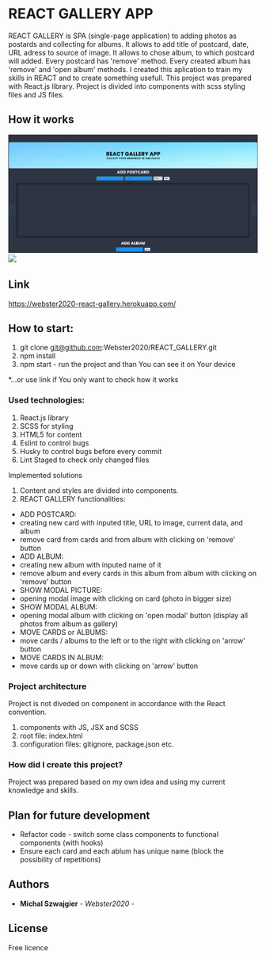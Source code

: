 # REACT GALLERY APP

REACT GALLERY is SPA (single-page application) to adding photos as postards and collecting for albums. It allows to add title of postcard, date, URL adress to source of image. It allows to chose album, to which postcard will added. Every postcard has 'remove' method. Every created album has 'remove' and 'open album' methods. I created this aplication to train my skills in REACT and to create something usefull. This project was prepared with React.js library. Project is divided into components with scss styling files and JS files.

## How it works
![](REACT_GALLERY_1.gif)
![](REACT_GALLERY_2.gif)

## Link
https://webster2020-react-gallery.herokuapp.com/

## How to start:

1. git clone git@github.com:Webster2020/REACT_GALLERY.git
2. npm install
3. npm start - run the project and than You can see it on Your device

*...or use link if You only want to check how it works

### Used technologies:
 1. React.js library
 2. SCSS for styling
 3. HTML5 for content
 4. Eslint to control bugs
 5. Husky to control bugs before every commit
 6. Lint Staged to check only changed files

Implemented solutions

 1. Content and  styles are divided into components.
 2. REACT GALLERY functionalities:
  - ADD POSTCARD:
  - creating new card with inputed title, URL to image, current data, and album
  - remove card from cards and from album with clicking on 'remove' button
  - ADD ALBUM:
  - creating new album with inputed name of it
  - remove album and every cards in this album from album with clicking on 'remove' button
  - SHOW MODAL PICTURE:
  - opening modal image with clicking on card (photo in bigger size)
  - SHOW MODAL ALBUM:
  - opening modal album with clicking on 'open modal' button (display all photos from album as gallery)
  - MOVE CARDS or ALBUMS:
  - move cards / albums to the left or to the right with clicking on 'arrow' button 
  - MOVE CARDS IN ALBUM:
  - move cards up or down with clicking on 'arrow' button 

### Project architecture

Project is not diveded on component in accordance with the React convention.
 1. components with JS, JSX and SCSS
 2. root file: index.html
 3. configuration files: gitignore, package.json etc.

### How did I create this project?

Project was prepared based on my own idea and using my current knowledge and skills.

## Plan for future development

 - Refactor code - switch some class components to functional components (with hooks)
 - Ensure each card and each ablum has unique name (block the possibility of repetitions)

## Authors

* **Michal Szwajgier** - *Webster2020* - 

## License
Free licence
